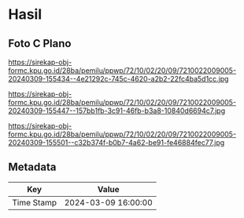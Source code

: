 # Hasil

## Foto C Plano

https://sirekap-obj-formc.kpu.go.id/28ba/pemilu/ppwp/72/10/02/20/09/7210022009005-20240309-155434--4e21292c-745c-4620-a2b2-22fc4ba5d1cc.jpg

https://sirekap-obj-formc.kpu.go.id/28ba/pemilu/ppwp/72/10/02/20/09/7210022009005-20240309-155447--157bb1fb-3c91-46fb-b3a8-10840d6694c7.jpg

https://sirekap-obj-formc.kpu.go.id/28ba/pemilu/ppwp/72/10/02/20/09/7210022009005-20240309-155501--c32b374f-b0b7-4a62-be91-fe46884fec77.jpg


## Metadata

| Key        | Value               |
| ---------- | ------------------- |
| Time Stamp | 2024-03-09 16:00:00 |



